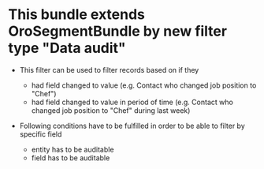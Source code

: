 This bundle extends OroSegmentBundle by new filter type "Data audit"
====================================================================

* This filter can be used to filter records based on if they
    * had field changed to value
        (e.g. Contact who changed job position to "Chef")
    * had field changed to value in period of time
        (e.g. Contact who changed job position to "Chef" during last week)

* Following conditions have to be fulfilled in order to be able to filter by specific field
    * entity has to be auditable
    * field has to be auditable
